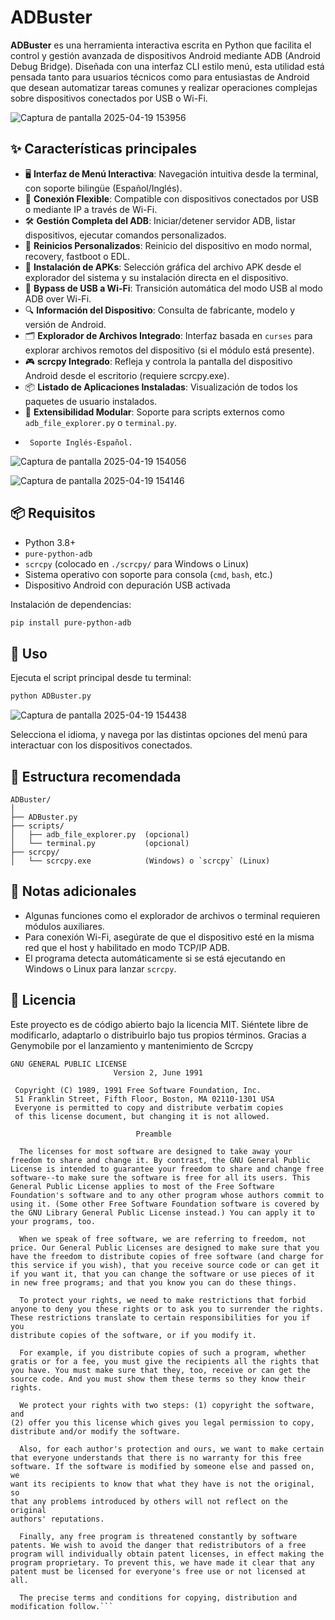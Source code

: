 # ADBuster

**ADBuster** es una herramienta interactiva escrita en Python que facilita el control y gestión avanzada de dispositivos Android mediante ADB (Android Debug Bridge). Diseñada con una interfaz CLI estilo menú, esta utilidad está pensada tanto para usuarios técnicos como para entusiastas de Android que desean automatizar tareas comunes y realizar operaciones complejas sobre dispositivos conectados por USB o Wi-Fi.

![Captura de pantalla 2025-04-19 153956](https://github.com/user-attachments/assets/b3e00147-a14f-4d50-8022-684bc249bc00)

## ✨ Características principales

- 🖥 **Interfaz de Menú Interactiva**: Navegación intuitiva desde la terminal, con soporte bilingüe (Español/Inglés).
- 🔌 **Conexión Flexible**: Compatible con dispositivos conectados por USB o mediante IP a través de Wi-Fi.
- 🛠 **Gestión Completa del ADB**: Iniciar/detener servidor ADB, listar dispositivos, ejecutar comandos personalizados.
- 🚀 **Reinicios Personalizados**: Reinicio del dispositivo en modo normal, recovery, fastboot o EDL.
- 📲 **Instalación de APKs**: Selección gráfica del archivo APK desde el explorador del sistema y su instalación directa en el dispositivo.
- 📡 **Bypass de USB a Wi-Fi**: Transición automática del modo USB al modo ADB over Wi-Fi.
- 🔍 **Información del Dispositivo**: Consulta de fabricante, modelo y versión de Android.
- 🗂 **Explorador de Archivos Integrado**: Interfaz basada en `curses` para explorar archivos remotos del dispositivo (si el módulo está presente).
- 🎮 **scrcpy Integrado**: Refleja y controla la pantalla del dispositivo Android desde el escritorio (requiere scrcpy.exe).
- 📦 **Listado de Aplicaciones Instaladas**: Visualización de todos los paquetes de usuario instalados.
- 🧠 **Extensibilidad Modular**: Soporte para scripts externos como `adb_file_explorer.py` o `terminal.py`.
-      Soporte Inglés-Español.


![Captura de pantalla 2025-04-19 154056](https://github.com/user-attachments/assets/e1d01d14-758b-4f97-9e78-45dec42e0cd2)



![Captura de pantalla 2025-04-19 154146](https://github.com/user-attachments/assets/ec6ecdbd-f2f3-450b-9128-f2a4c8993b44)




## 📦 Requisitos

- Python 3.8+
- `pure-python-adb`
- `scrcpy` (colocado en `./scrcpy/` para Windows o Linux)
- Sistema operativo con soporte para consola (`cmd`, `bash`, etc.)
- Dispositivo Android con depuración USB activada

Instalación de dependencias:

```bash
pip install pure-python-adb
```

## 🚀 Uso

Ejecuta el script principal desde tu terminal:

```bash
python ADBuster.py
```




![Captura de pantalla 2025-04-19 154438](https://github.com/user-attachments/assets/cc8ef3d5-3b0c-4394-bf94-66d9648cd360)


Selecciona el idioma, y navega por las distintas opciones del menú para interactuar con los dispositivos conectados.

## 📁 Estructura recomendada

```
ADBuster/
│
├── ADBuster.py
├── scripts/
│   ├── adb_file_explorer.py  (opcional)
│   └── terminal.py           (opcional)
├── scrcpy/
│   └── scrcpy.exe            (Windows) o `scrcpy` (Linux)
```

## 🧠 Notas adicionales

- Algunas funciones como el explorador de archivos o terminal requieren módulos auxiliares.
- Para conexión Wi-Fi, asegúrate de que el dispositivo esté en la misma red que el host y habilitado en modo TCP/IP ADB.
- El programa detecta automáticamente si se está ejecutando en Windows o Linux para lanzar `scrcpy`.

## 📜 Licencia

Este proyecto es de código abierto bajo la licencia MIT. Siéntete libre de modificarlo, adaptarlo o distribuirlo bajo tus propios términos.
Gracias a Genymobile por el lanzamiento y mantenimiento de Scrcpy


```
GNU GENERAL PUBLIC LICENSE
                       Version 2, June 1991

 Copyright (C) 1989, 1991 Free Software Foundation, Inc.
 51 Franklin Street, Fifth Floor, Boston, MA 02110-1301 USA
 Everyone is permitted to copy and distribute verbatim copies
 of this license document, but changing it is not allowed.

                            Preamble

  The licenses for most software are designed to take away your
freedom to share and change it. By contrast, the GNU General Public
License is intended to guarantee your freedom to share and change free
software--to make sure the software is free for all its users. This
General Public License applies to most of the Free Software
Foundation's software and to any other program whose authors commit to
using it. (Some other Free Software Foundation software is covered by
the GNU Library General Public License instead.) You can apply it to
your programs, too.

  When we speak of free software, we are referring to freedom, not
price. Our General Public Licenses are designed to make sure that you
have the freedom to distribute copies of free software (and charge for
this service if you wish), that you receive source code or can get it
if you want it, that you can change the software or use pieces of it
in new free programs; and that you know you can do these things.

  To protect your rights, we need to make restrictions that forbid
anyone to deny you these rights or to ask you to surrender the rights.
These restrictions translate to certain responsibilities for you if you
distribute copies of the software, or if you modify it.

  For example, if you distribute copies of such a program, whether
gratis or for a fee, you must give the recipients all the rights that
you have. You must make sure that they, too, receive or can get the
source code. And you must show them these terms so they know their
rights.

  We protect your rights with two steps: (1) copyright the software, and
(2) offer you this license which gives you legal permission to copy,
distribute and/or modify the software.

  Also, for each author's protection and ours, we want to make certain
that everyone understands that there is no warranty for this free
software. If the software is modified by someone else and passed on, we
want its recipients to know that what they have is not the original, so
that any problems introduced by others will not reflect on the original
authors' reputations.

  Finally, any free program is threatened constantly by software
patents. We wish to avoid the danger that redistributors of a free
program will individually obtain patent licenses, in effect making the
program proprietary. To prevent this, we have made it clear that any
patent must be licensed for everyone's free use or not licensed at all.

  The precise terms and conditions for copying, distribution and
modification follow.```
